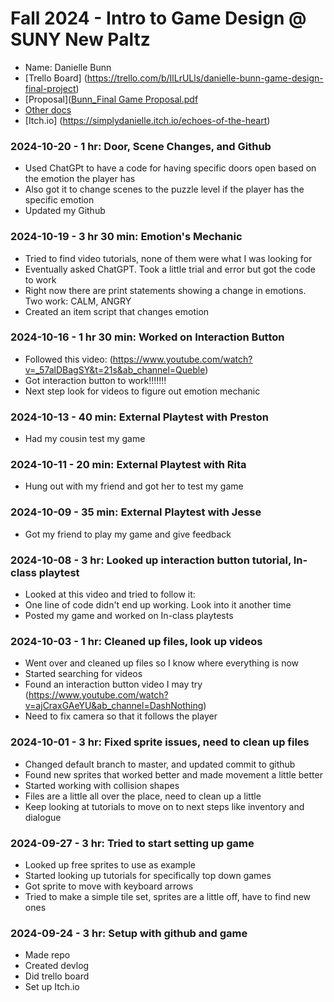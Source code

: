 # Fall 2024 - Intro to Game Design @ SUNY New Paltz
* Name: Danielle Bunn
* [Trello Board] (https://trello.com/b/IlLrULls/danielle-bunn-game-design-final-project)
* [Proposal]([Bunn_Final Game Proposal.pdf](https://github.com/user-attachments/files/17121769/Bunn_Final.Game.Proposal.pdf)
* [Other docs](todo)
* [Itch.io] (https://simplydanielle.itch.io/echoes-of-the-heart)

### 2024-10-20 - 1 hr: Door, Scene Changes, and Github
* Used ChatGPt to have a code for having specific doors open based on the emotion the player has
* Also got it to change scenes to the puzzle level if the player has the specific emotion
* Updated my Github

### 2024-10-19 - 3 hr 30 min: Emotion's Mechanic
* Tried to find video tutorials, none of them were what I was looking for 
* Eventually asked ChatGPT. Took a little trial and error but got the code to work
* Right now there are print statements showing a change in emotions. Two work: CALM, ANGRY
* Created an item script that changes emotion


### 2024-10-16 - 1 hr 30 min: Worked on Interaction Button
* Followed this video: (https://www.youtube.com/watch?v=_57alDBagSY&t=21s&ab_channel=Queble)
* Got interaction button to work!!!!!!!
* Next step look for videos to figure out emotion mechanic

### 2024-10-13 - 40 min: External Playtest with Preston
* Had my cousin test my game

### 2024-10-11 - 20 min: External Playtest with Rita
* Hung out with my friend and got her to test my game


### 2024-10-09 - 35 min: External Playtest with Jesse
* Got my friend to play my game and give feedback

### 2024-10-08 - 3 hr: Looked up interaction button tutorial, In-class playtest
* Looked at this video and tried to follow it:
* One line of code didn't end up working. Look into it another time
* Posted my game and worked on In-class playtests

### 2024-10-03 - 1 hr: Cleaned up files, look up videos
* Went over and cleaned up files so I know where everything is now
* Started searching for videos
* Found an interaction button video I may try (https://www.youtube.com/watch?v=ajCraxGAeYU&ab_channel=DashNothing)
* Need to fix camera so that it follows the player

### 2024-10-01 - 3 hr: Fixed sprite issues, need to clean up files
* Changed default branch to master, and updated commit to github
* Found new sprites that worked better and made movement a little better
* Started working with collision shapes
* Files are a little all over the place, need to clean up a little
* Keep looking at tutorials to move on to next steps like inventory and dialogue

### 2024-09-27 - 3 hr: Tried to start setting up game
* Looked up free sprites to use as example
* Started looking up tutorials for specifically top down games
* Got sprite to move with keyboard arrows
* Tried to make a simple tile set, sprites are a little off, have to find new ones

### 2024-09-24 - 3 hr: Setup with github and game
* Made repo
* Created devlog
* Did trello board
* Set up Itch.io
